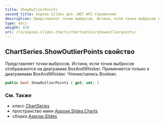 ```yaml
---
title: ShowOutlierPoints
second_title: Aspose.Sildes для .NET API Справочник
description: Представляет точки выбросов. Истина, если точки выбросов отображаются на диаграмме BoxAndWhisker. Применяется только к диаграммам BoxAndWhisker. Чтение/запись Boolean.
type: docs
weight: 410
url: /ru/aspose.slides.charts/chartseries/showoutlierpoints/
---
```


## ChartSeries.ShowOutlierPoints свойство

Представляет точки выбросов. Истина, если точки выбросов отображаются на диаграмме BoxAndWhisker. Применяется только к диаграммам BoxAndWhisker. Чтение/запись Boolean.

```csharp
public bool ShowOutlierPoints { get; set; }
```

### См. Также

* класс [ChartSeries](../../chartseries)
* пространство имен [Aspose.Slides.Charts](../../chartseries)
* сборка [Aspose.Slides](../../../)

<!-- DO NOT EDIT: сгенерировано xmldocmd для Aspose.Slides.dll -->